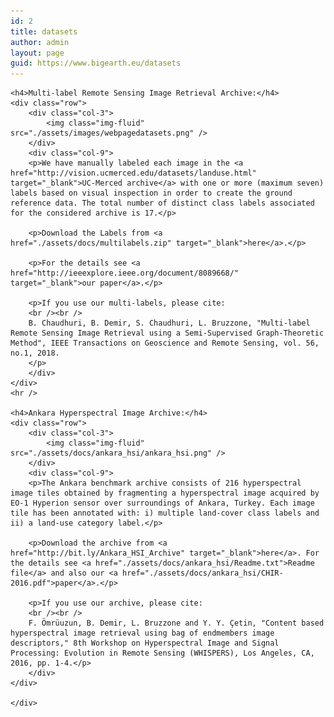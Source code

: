 ```yaml
---
id: 2
title: datasets
author: admin
layout: page
guid: https://www.bigearth.eu/datasets
---
```

<div class="bg-faded p-4 my-4">
	<div class="bg-faded p-4 my-4">

	<h4>Multi-label Remote Sensing Image Retrieval Archive:</h4>
 	<div class="row">
		<div class="col-3">
			<img class="img-fluid" src="./assets/images/webpagedatasets.png" />
		</div>
		<div class="col-9">
		<p>We have manually labeled each image in the <a href="http://vision.ucmerced.edu/datasets/landuse.html" target="_blank">UC-Merced archive</a> with one or more (maximum seven) labels based on visual inspection in order to create the ground reference data. The total number of distinct class labels associated for the considered archive is 17.</p>

		<p>Download the Labels from <a href="./assets/docs/multilabels.zip" target="_blank">here</a>.</p>

		<p>For the details see <a href="http://ieeexplore.ieee.org/document/8089668/" target="_blank">our paper</a>.</p>

		<p>If you use our multi-labels, please cite:
		<br /><br />
		B. Chaudhuri, B. Demir, S. Chaudhuri, L. Bruzzone, "Multi-label Remote Sensing Image Retrieval using a Semi-Supervised Graph-Theoretic Method", IEEE Transactions on Geoscience and Remote Sensing, vol. 56, no.1, 2018.
		</p>
		</div>
	</div>
	<hr />

	<h4>Ankara Hyperspectral Image Archive:</h4>
	<div class="row">
		<div class="col-3">
			<img class="img-fluid" src="./assets/docs/ankara_hsi/ankara_hsi.png" />
		</div>
        <div class="col-9">
		<p>The Ankara benchmark archive consists of 216 hyperspectral image tiles obtained by fragmenting a hyperspectral image acquired by EO-1 Hyperion sensor over surroundings of Ankara, Turkey. Each image tile has been annotated with: i) multiple land-cover class labels and ii) a land-use category label.</p>

		<p>Download the archive from <a href="http://bit.ly/Ankara_HSI_Archive" target="_blank">here</a>. For the details see <a href="./assets/docs/ankara_hsi/Readme.txt">Readme file</a> and also our <a href="./assets/docs/ankara_hsi/CHIR-2016.pdf">paper</a>.</p>

		<p>If you use our archive, please cite:
		<br /><br />
		F. Ömrüuzun, B. Demir, L. Bruzzone and Y. Y. Çetin, "Content based hyperspectral image retrieval using bag of endmembers image descriptors," 8th Workshop on Hyperspectral Image and Signal Processing: Evolution in Remote Sensing (WHISPERS), Los Angeles, CA, 2016, pp. 1-4.</p>
		</div>
    </div>

	</div>
</div>
